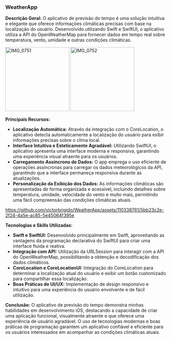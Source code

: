 ### WeatherApp

**Descrição Geral:**
O aplicativo de previsão do tempo é uma solução intuitiva e elegante que oferece informações climáticas precisas com base na localização do usuário. Desenvolvido utilizando Swift e SwiftUI, o aplicativo utiliza a API do OpenWeatherMap para fornecer dados em tempo real sobre temperatura, vento, umidade e outras condições climáticas.


<img src="https://github.com/victorbrigido/WeatherApp/assets/110338761/57f5ac2d-a93a-4d87-bf90-b971e7b9e91a" alt="IMG_0751" width="200" />




<img src="https://github.com/victorbrigido/WeatherApp/assets/110338761/2deb51d0-b994-4a5c-b5f9-10c941e41a44" alt="IMG_0752" width="200" />





**Principais Recursos:**
- **Localização Automática:** Através da integração com o CoreLocation, o aplicativo detecta automaticamente a localização do usuário para exibir informações precisas sobre o clima local.
- **Interface Intuitiva e Esteticamente Agradável:** Utilizando SwiftUI, o aplicativo apresenta uma interface moderna e responsiva, garantindo uma experiência visual atraente para os usuários.
- **Carregamento Assíncrono de Dados:** O app emprega o uso eficiente de operações assíncronas para carregar os dados meteorológicos da API, garantindo que a interface permaneça responsiva durante as atualizações.
- **Personalização da Exibição dos Dados:** As informações climáticas são apresentadas de forma organizada e acessível, incluindo detalhes sobre temperatura, umidade, velocidade do vento e muito mais, permitindo uma fácil compreensão das condições climáticas atuais.

https://github.com/victorbrigido/WeatherApp/assets/110338761/5bb23c2e-2f24-4a5e-ac85-5e45064f395e


**Tecnologias e Skills Utilizadas:**
- **Swift e SwiftUI:** Desenvolvido principalmente em Swift, aproveitando as vantagens da programação declarativa do SwiftUI para criar uma interface fluida e reativa.
- **Integração com API:** Utilização da URLSession para interagir com a API do OpenWeatherMap, possibilitando a obtenção e decodificação dos dados climáticos.
- **CoreLocation e CoreLocationUI:** Integração do CoreLocation para determinar a localização atual do usuário e exibir um botão customizado para compartilhar essa localização.
- **Boas Práticas de UI/UX:** Implementação de design responsivo e intuitivo para uma experiência do usuário envolvente e de fácil utilização.

**Conclusão:**
O aplicativo de previsão do tempo demonstra minhas habilidades em desenvolvimento iOS, destacando a capacidade de criar uma aplicação funcional, visualmente atraente e que oferece uma experiência de usuário agradável. O uso de tecnologias modernas e boas práticas de programação garantem um aplicativo confiável e eficiente para os usuários interessados em acompanhar as condições climáticas atuais.
